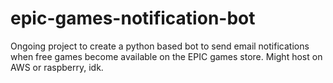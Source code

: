 # epic-games-notification-bot
Ongoing project to create a python based bot to send email notifications when free games become available on the EPIC games store.
Might host on AWS or raspberry, idk.
